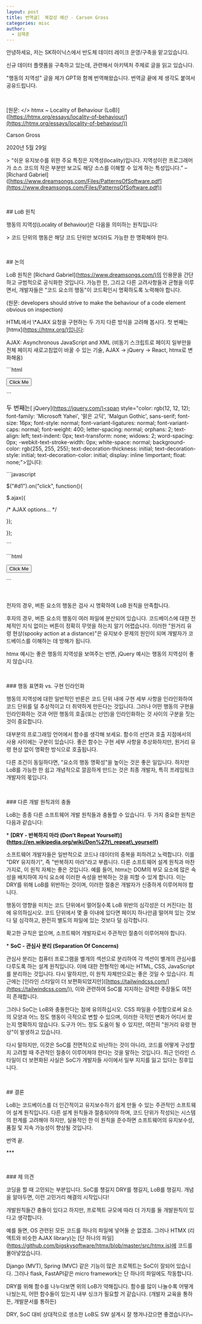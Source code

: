 ```yaml
---
layout: post
title: 번역글］ 복잡성 예산 - Carson Gross
categories: misc
author:
  - 심재훈
---
```

안녕하세요, 저는 SK하이닉스에서 반도체 데이터 레이크 운영/구축을 맡고있습니다.

신규 데이터 플랫폼을 구축하고 있는데, 관련해서 아키텍처 주제로 글을 읽고 있습니다.

"행동의 지역성" 글을 제가 GPT와 함께 번역해왔습니다. 번역글 끝에 제 생각도 붙여서 공유드립니다.

<br>

\[원문: </> htmx ~ Locality of Behaviour (LoB)\]([https://htmx.org/essays/locality-of-behaviour/](https://htmx.org/essays/locality-of-behaviour/))

Carson Gross

2020년 5월 29일

\> “쉬운 유지보수를 위한 주요 특징은 지역성(locality)입니다. 지역성이란 프로그래머가 소스 코드의 작은 부분만 보고도 해당 소스를 이해할 수 있게 하는 특성입니다.” – \[Richard Gabriel\]([https://www.dreamsongs.com/Files/PatternsOfSoftware.pdf](https://www.dreamsongs.com/Files/PatternsOfSoftware.pdf))

<br>

\## <span style="box-sizing: inherit; font-family: 'Microsoft Yahei', '맑은 고딕', 'Malgun Gothic', sans-serif !important; font-weight: 400; overflow-wrap: break-word; word-break: keep-all; background-color: transparent;">LoB 원칙</span>

<span style="box-sizing: inherit; font-family: 'Microsoft Yahei', '맑은 고딕', 'Malgun Gothic', sans-serif !important; font-weight: 400; overflow-wrap: break-word; word-break: keep-all; background-color: transparent;">행동의 지역성(Locality of Behaviour)은 다음을 의미하는 원칙입니다:</span>

\> 코드 단위의 행동은 해당 코드 단위만 보더라도 가능한 한 명확해야 한다.

<br>

\## 논의

LoB 원칙은 \[Richard Gabriel\]([https://www.dreamsongs.com/)의](https://www.dreamsongs.com/\)의) 인용문을 간단하고 규범적으로 공식화한 것입니다. 가능한 한, 그리고 다른 고려사항들과 균형을 이루면서, 개발자들은 "코드 요소의 행동"이 코드확인시 명확하도록 노력해야 합니다.

(원문: developers should strive to make the behaviour of a code element obvious on inspection)

HTML에서 \\\*AJAX 요청을 구현하는 두 가지 다른 방식을 고려해 봅시다. 첫 번째는 \[htmx\]([https://htmx.org/)입니다](https://htmx.org/\)입니다):

AJAX: Asynchronous JavaScript and XML (비동기 스크립트로 페이지 일부만을 전체 페이지 새로고침없이 바꿀 수 있는 기술, AJAX -> jQuery -> React, htmx로 변화해옴)

\`\`\`html

<button hx-get="/clicked">Click Me</button>

\`\`\`

<span style="color: rgb(12, 12, 12); font-family: 'Microsoft Yahei', '맑은 고딕', 'Malgun Gothic', sans-serif; font-size: 16px; font-style: normal; font-variant-ligatures: normal; font-variant-caps: normal; font-weight: 400; letter-spacing: normal; orphans: 2; text-align: left; text-indent: 0px; text-transform: none; widows: 2; word-spacing: 0px; -webkit-text-stroke-width: 0px; white-space: normal; background-color: rgb(255, 255, 255); text-decoration-thickness: initial; text-decoration-style: initial; text-decoration-color: initial; display: inline !important; float: none;">두 번째는</span>\[ jQuery\]([https://jquery.com/)<span](https://jquery.com/\)<span) style="color: rgb(12, 12, 12); font-family: 'Microsoft Yahei', '맑은 고딕', 'Malgun Gothic', sans-serif; font-size: 16px; font-style: normal; font-variant-ligatures: normal; font-variant-caps: normal; font-weight: 400; letter-spacing: normal; orphans: 2; text-align: left; text-indent: 0px; text-transform: none; widows: 2; word-spacing: 0px; -webkit-text-stroke-width: 0px; white-space: normal; background-color: rgb(255, 255, 255); text-decoration-thickness: initial; text-decoration-style: initial; text-decoration-color: initial; display: inline !important; float: none;">입니다:</span>

\`\`\`javascript

$("#d1").on("click", function(){

$.ajax({

/\* AJAX options... \*/

});

});

\`\`\`

\`\`\`html

<button id="d1">Click Me</button>

\`\`\`

<br>

전자의 경우, 버튼 요소의 행동은 검사 시 명확하여 LoB 원칙을 만족합니다.

후자의 경우, 버튼 요소의 행동이 여러 파일에 분산되어 있습니다. 코드베이스에 대한 전체적인 지식 없이는 버튼이 정확히 무엇을 하는지 알기 어렵습니다. 이러한 "원거리 유령 현상(spooky action at a distance)"은 유지보수 문제의 원인이 되며 개발자가 코드베이스를 이해하는 데 방해가 됩니다.

htmx 예시는 좋은 행동의 지역성을 보여주는 반면, jQuery 예시는 행동의 지역성이 좋지 않습니다.

<br>

\### 행동 표면화 vs. 구현 인라인화

행동의 지역성에 대한 일반적인 반론은 코드 단위 내에 구현 세부 사항을 인라인화하여 코드 단위를 덜 추상적이고 더 취약하게 만든다는 것입니다. 그러나 어떤 행동의 구현을 인라인화하는 것과 어떤 행동의 호출(또는 선언)을 인라인화하는 것 사이의 구분을 짓는 것이 중요합니다.

대부분의 프로그래밍 언어에서 함수를 생각해 보세요. 함수의 선언과 호출 지점에서의 사용 사이에는 구분이 있습니다. 좋은 함수는 구현 세부 사항을 추상화하지만, 원거리 유령 현상 없이 명확한 방식으로 호출됩니다.

다른 조건이 동일하다면, "요소의 행동 명확성"을 높이는 것은 좋은 일입니다. 하지만 LoB를 가능한 한 쉽고 개념적으로 깔끔하게 만드는 것은 최종 개발자, 특히 프레임워크 개발자의 몫입니다.

<br>

\### 다른 개발 원칙과의 충돌

LoB는 종종 다른 소프트웨어 개발 원칙들과 충돌할 수 있습니다. 두 가지 중요한 원칙은 다음과 같습니다:

\* **\[DRY - 반복하지 마라 (Don’t Repeat Yourself)\](**[**https://en.wikipedia.org/wiki/Don%27t\_repeat\_yourself)**](https://en.wikipedia.org/wiki/Don%27t_repeat_yourself\)**)

소프트웨어 개발자들은 일반적으로 코드나 데이터의 중복을 피하려고 노력합니다. 이를 "DRY 유지하기", 즉 "반복하지 마라"라고 부릅니다. 다른 소프트웨어 설계 원칙과 마찬가지로, 이 원칙 자체는 좋은 것입니다. 예를 들어, htmx는 DOM의 부모 요소에 많은 속성을 배치하여 자식 요소에 이러한 속성을 반복하는 것을 피할 수 있게 합니다. 이는 DRY를 위해 LoB를 위반하는 것이며, 이러한 절충은 개발자가 신중하게 이루어져야 합니다.

행동이 영향을 미치는 코드 단위에서 멀어질수록 LoB 위반의 심각성은 더 커진다는 점에 유의하십시오. 코드 단위에서 몇 줄 이내에 있다면 페이지 하나만큼 떨어져 있는 것보다 덜 심각하고, 완전히 별도의 파일에 있는 것보다 덜 심각합니다.

확고한 규칙은 없으며, 소프트웨어 개발자로서 주관적인 절충이 이루어져야 합니다.

\* **SoC - 관심사 분리 (Separation Of Concerns)**

관심사 분리는 컴퓨터 프로그램을 별개의 섹션으로 분리하여 각 섹션이 별개의 관심사를 다루도록 하는 설계 원칙입니다. 이에 대한 전형적인 예시는 HTML, CSS, JavaScript를 분리하는 것입니다. 다시 말하지만, 이 원칙 자체만으로는 좋은 것일 수 있습니다. 최근에는 \[인라인 스타일이 더 보편화되었지만\]([https://tailwindcss.com/](https://tailwindcss.com/)), 이와 관련하여 SoC를 지지하는 강력한 주장들도 여전히 존재합니다.

그러나 SoC는 LoB와 충돌한다는 점에 유의하십시오. CSS 파일을 수정함으로써 요소의 모양과 어느 정도 행동이 극적으로 변할 수 있으며, 이러한 극적인 변화가 어디서 왔는지 명확하지 않습니다. 도구가 어느 정도 도움이 될 수 있지만, 여전히 "원거리 유령 현상"이 발생하고 있습니다.

다시 말하지만, 이것은 SoC를 전면적으로 비난하는 것이 아니라, 코드를 어떻게 구성할지 고려할 때 주관적인 절충이 이루어져야 한다는 것을 말하는 것입니다. 최근 인라인 스타일이 더 보편화된 사실은 SoC가 개발자들 사이에서 일부 지지를 잃고 있다는 징후입니다.

<br>

\## 결론

LoB는 코드베이스를 더 인간적이고 유지보수하기 쉽게 만들 수 있는 주관적인 소프트웨어 설계 원칙입니다. 다른 설계 원칙들과 절충되어야 하며, 코드 단위가 작성되는 시스템의 한계를 고려해야 하지만, 실용적인 한 이 원칙을 준수하면 소프트웨어의 유지보수성, 품질 및 지속 가능성이 향상될 것입니다.

번역 끝.

\*\*\*

<br>

\### 제 의견

코딩을 할 때 고민되는 부분입니다. SoC를 챙길지 DRY를 챙길지, LoB를 챙길지. 개념을 알아두면, 이런 고민거리 해결의 시작입니다!

개발원칙들간 충돌이 있다고 하지만, 프로젝트 규모에 따라 더 가치를 둘 개발원칙이 있다고 생각합니다.

예를 들면, OS 관련된 모든 코드를 하나의 파일에 넣어둘 순 없겠죠. 그러나 HTMX (리엑트와 비슷한 AJAX library)는 \[단 하나의 파일\]([https://github.com/bigskysoftware/htmx/blob/master/src/htmx.js)에](https://github.com/bigskysoftware/htmx/blob/master/src/htmx.js\)에) 코드를 몰아넣었습니다.

Django (MVT), Spring (MVC) 같은 기능이 많은 프로젝트는 SoC이 잘되어 있습니다. 그러나 flask, FastAPI같은 micro framework는 단 하나의 파일에도 작동합니다.

DRY를 위해 함수를 나누다보면 위의 LoB가 약해집니다. 함수를 많이 나눌수록 어떻게 나눴는지, 어떤 함수들이 있는지 내부 싱크가 필요할 거 같습니다. (개발자 교육을 통하든, 개발문서를 통하든)

DRY, SoC 대비 상대적으로 생소한 LoB도 SW 설계시 잘 챙겨나갔으면 좋겠습니다\\~